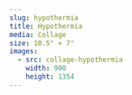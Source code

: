 ```yaml
---
slug: hypothermia
title: Hypothermia
media: Collage
size: 10.5" × 7"
images:
  - src: collage-hypothermia
    width: 900
    height: 1354
---
```

